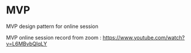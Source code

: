 # MVP
MVP design pattern for online session

MVP online session record from zoom : https://www.youtube.com/watch?v=L6MBvbQIqLY
